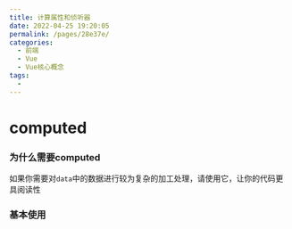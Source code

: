 ```yaml
---
title: 计算属性和侦听器
date: 2022-04-25 19:20:05
permalink: /pages/28e37e/
categories:
  - 前端
  - Vue
  - Vue核心概念
tags:
  - 
---
```

# computed

### 为什么需要computed

如果你需要对`data`中的数据进行较为复杂的加工处理，请使用它，让你的代码更具阅读性

### 基本使用

